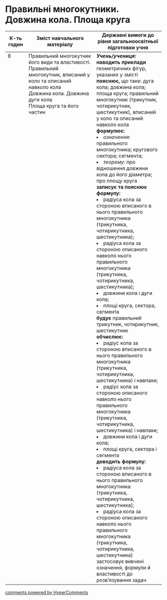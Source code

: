<div id="hypercomments_widget" class="js-hypercomments-widget invisible"></div>

# Правильні многокутники. Довжина кола. Площа круга

<table>
  <tr>
    <td width="10%" align="center"><b>К-ть годин</b></td>
    <td width="40%" align="center"><b>Зміст навчального матеріалу</b></td>
    <td width="40%" align="center"><b>Державні вимоги до рівня загальноосвітньої підготовки учня</b></td>
  </tr>
<tbody>
  <tr>
<td width="10%" style="vertical-align:top !important;">8</td>
    <td width="40%" style="vertical-align:top !important;">
Правильний многокутник його види та властивості. Правильний многокутник, вписаний у коло та описаний навколо кола <br>
Довжина кола. Довжина дуги кола <br>
Площа круга та його частин
</td>
    <td width="40%" style="vertical-align:top !important;">
<i><b>Учень/учениця:</b></i><br>
<b>наводить приклади</b> геометричних фігур, указаних у змісті<br>
<b>пояснює,</b> що таке: дуга кола; довжина кола; площа круга; правильний многокутник (трикутник, чотирикутник, шестикутник), вписаний у коло та описаний навколо кола<br>
<b>формулює: </b>
<li><i>означення:</i> правильного многокутника; кругового сектора; сегмента; </li>
<li><i>теорему:</i> про відношення довжини кола до його діаметра; про площу круга</li>
<b>записує та пояснює формулу:</b>
<li>радіуса кола за стороною вписаного в нього правильного многокутника (трикутника, чотирикутника, шестикутника);</li>
<li>радіуса кола за стороною описаного навколо нього правильного многокутника (трикутника, чотирикутника, шестикутника);</li>
<li>довжини кола і дуги кола;</li> 
<li>площі круга, сектора, сегмента</li>
<b>будує</b> правильний трикутник, чотирикутник, шестикутник <br>
<b>обчислює:</b>
<li>радіус кола за стороною вписаного в нього правильного многокутника (трикутника, чотирикутника, шестикутника) і навпаки;</li>
<li>радіус кола за стороною описаного навколо нього правильного многокутника (трикутника, чотирикутника, шестикутника) і навпаки;</li>
<li>довжини кола і дуги кола;</li> 
<li>площі круга, сектора і сегмента</li>
<b>доводить формулу:</b>
<li>радіуса кола за стороною вписаного в нього правильного многокутника (трикутника, чотирикутника, шестикутника);</li>
<li>радіуса кола за стороною описаного навколо нього правильного многокутника (трикутника, чотирикутника, шестикутника)
застосовує вивчені означення, формули й властивості до розв’язування задач</li>
</td>
  </tr>
</tbody>
</table>

<div class="js-hypercomments-container">
<a href="http://hypercomments.com" class="hc-link" title="comments widget">comments powered by HyperComments</a>
</div>